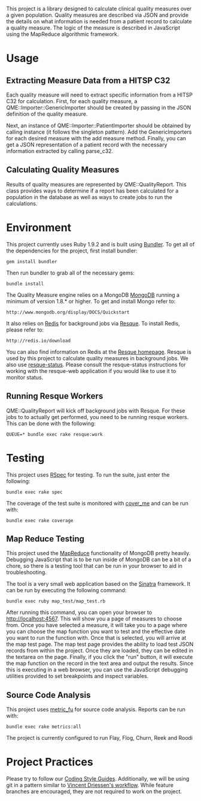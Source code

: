 This project is a library designed to calculate clinical quality measures over a given population. Quality measures are described via JSON and provide the details on what information is needed from a patient record to calculate a quality measure. The logic of the measure is described in JavaScript using the MapReduce algorithmic framework.

Usage
=====

Extracting Measure Data from a HITSP C32
----------------------------------------

Each quality measure will need to extract specific information from a HITSP C32 for calculation. First, for each quality measure, a QME::Importer::GenericImporter should be created by passing in the JSON definition of the quality measure.

Next, an instance of QME::Importer::PatientImporter should be obtained by calling instance (it follows the singleton pattern). Add the GenericImporters for each desired measure with the add measure method. Finally, you can get a JSON representation of a patient record with the necessary information extracted by calling parse_c32.

Calculating Quality Measures
----------------------------

Results of quality measures are represented by QME::QualityReport. This class provides ways to determine if a report has been calculated for a population in the database as well as ways to create jobs to run the calculations.

Environment
===========

This project currently uses Ruby 1.9.2 and is built using [Bundler](http://gembundler.com/). To get all of the dependencies for the project, first install bundler:

    gem install bundler

Then run bundler to grab all of the necessary gems:

    bundle install

The Quality Measure engine relies on a MongoDB [MongoDB](http://www.mongodb.org/) running a minimum of version 1.8.* or higher.  To get and install Mongo refer to:

    http://www.mongodb.org/display/DOCS/Quickstart

It also relies on [Redis](http://redis.io/) for background jobs via [Resque](https://github.com/defunkt/resque). To install Redis, please refer to:

    http://redis.io/download

You can also find information on Redis at the [Resque homepage](https://github.com/defunkt/resque). Resque is used by this project to calculate quality measures in  background jobs. We also use [resque-status](https://github.com/quirkey/resque-status). Please consult the resque-status instructions for working with the resque-web application if you would like to use it to monitor status.

Running Resque Workers
----------------------

QME::QualityReport will kick off background jobs with Resque. For these jobs to to actually get performed, you need to be running resque workers. This can be done with the following:

    QUEUE=* bundle exec rake resque:work

Testing
=======

This project uses [RSpec](http://github.com/rspec/rspec-core) for testing. To run the suite, just enter the following:

    bundle exec rake spec

The coverage of the test suite is monitored with [cover_me](https://github.com/markbates/cover_me) and can be run with:

    bundle exec rake coverage

Map Reduce Testing
------------------

This project used the [MapReduce](http://www.mongodb.org/display/DOCS/MapReduce) functionality of MongoDB pretty heavily.
Debugging JavaScript that is to be run inside of MongoDB can be a bit of a chore, so there is a testing tool that can be run
in your browser to aid in troubleshooting.

The tool is a very small web application based on the [Sinatra](http://www.sinatrarb.com/) framework. It can be run
by executing the following command:

    bundle exec ruby map_test/map_test.rb

After running this command, you can open your browser to [http://localhost:4567](http://localhost:4567). This will show you a page
of measures to choose from. Once you have selected a measure, it will take you to a page where you can choose the map function you
want to test and the effective date you want to run the function with. Once that is selected, you will arrive at the map test page.
The map test page provides the ability to load test JSON records from within the project. Once they are loaded, they can be edited
in the textarea on the page. Finally, if you click the "run" button, it will execute the map function on the record in the text area
and output the results. Since this is executing in a web browser, you can use the JavaScript debugging utilities provided to set
breakpoints and inspect variables.

Source Code Analysis
--------------------

This project uses [metric_fu](http://metric-fu.rubyforge.org/) for source code analysis. Reports can be run with:

    bundle exec rake metrics:all

The project is currently configured to run Flay, Flog, Churn, Reek and Roodi

Project Practices
=================

Please try to follow our [Coding Style Guides](http://github.com/eedrummer/styleguide). Additionally, we will be using git in a pattern similar to [Vincent Driessen's workflow](http://nvie.com/posts/a-successful-git-branching-model/). While feature branches are encouraged, they are not required to work on the project.
